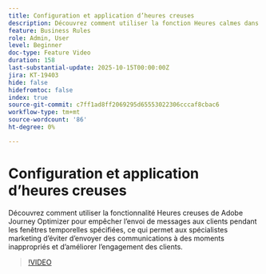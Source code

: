 ```yaml
---
title: Configuration et application d’heures creuses
description: Découvrez comment utiliser la fonction Heures calmes dans Adobe Journey Optimizer pour empêcher l’envoi de messages (SMS, e-mail, push, WhatsApp) aux clients pendant les fenêtres d’heure spécifiées, ce qui permet aux spécialistes marketing d’éviter d’envoyer des communications à des moments inappropriés et d’améliorer l’engagement des clients.
feature: Business Rules
role: Admin, User
level: Beginner
doc-type: Feature Video
duration: 158
last-substantial-update: 2025-10-15T00:00:00Z
jira: KT-19403
hide: false
hidefromtoc: false
index: true
source-git-commit: c7ff1ad8ff2069295d65553022306cccaf8cbac6
workflow-type: tm+mt
source-wordcount: '86'
ht-degree: 0%

---
```



# Configuration et application d’heures creuses

Découvrez comment utiliser la fonctionnalité Heures creuses de Adobe Journey Optimizer pour empêcher l’envoi de messages aux clients pendant les fenêtres temporelles spécifiées, ce qui permet aux spécialistes marketing d’éviter d’envoyer des communications à des moments inappropriés et d’améliorer l’engagement des clients.

>[!VIDEO](https://video.tv.adobe.com/v/3475851/?learn=on&enablevpops)
